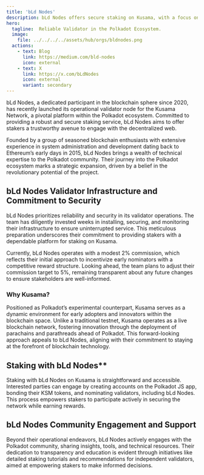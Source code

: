 ```yaml
---
title: 'bLd Nodes'
description: bLd Nodes offers secure staking on Kusama, with a focus on reliability and low commissions in the Polkadot ecosystem.
hero:
  tagline:  Reliable Validator in the Polkadot Ecosystem.
  image: 
    file: ../../../../assets/hub/orgs/bldnodes.png
  actions:
    - text: Blog
      link: https://medium.com/bld-nodes
      icon: external
    - text: X
      link: https://x.com/bLdNodes
      icon: external
      variant: secondary
---
```

 
bLd Nodes, a dedicated participant in the blockchain sphere since 2020, has recently launched its operational validator node for the Kusama Network, a pivotal platform within the Polkadot ecosystem. Committed to providing a robust and secure staking service, bLd Nodes aims to offer stakers a trustworthy avenue to engage with the decentralized web.

Founded by a group of seasoned blockchain enthusiasts with extensive experience in system administration and development dating back to Ethereum’s early days in 2015, bLd Nodes brings a wealth of technical expertise to the Polkadot community. Their journey into the Polkadot ecosystem marks a strategic expansion, driven by a belief in the revolutionary potential of the project.

## bLd Nodes Validator Infrastructure and Commitment to Security
bLd Nodes prioritizes reliability and security in its validator operations. The team has diligently invested weeks in installing, securing, and monitoring their infrastructure to ensure uninterrupted service. This meticulous preparation underscores their commitment to providing stakers with a dependable platform for staking on Kusama.

Currently, bLd Nodes operates with a modest 2% commission, which reflects their initial approach to incentivize early nominators with a competitive reward structure. Looking ahead, the team plans to adjust their commission target to 5%, remaining transparent about any future changes to ensure stakeholders are well-informed.

### Why Kusama?
Positioned as Polkadot’s experimental counterpart, Kusama serves as a dynamic environment for early adopters and innovators within the blockchain space. Unlike a traditional testnet, Kusama operates as a live blockchain network, fostering innovation through the deployment of parachains and parathreads ahead of Polkadot. This forward-looking approach appeals to bLd Nodes, aligning with their commitment to staying at the forefront of blockchain technology.

## Staking with bLd Nodes**
Staking with bLd Nodes on Kusama is straightforward and accessible. Interested parties can engage by creating accounts on the Polkadot JS app, bonding their KSM tokens, and nominating validators, including bLd Nodes. This process empowers stakers to participate actively in securing the network while earning rewards.

## bLd Nodes Community Engagement and Support
Beyond their operational endeavors, bLd Nodes actively engages with the Polkadot community, sharing insights, tools, and technical resources. Their dedication to transparency and education is evident through initiatives like detailed staking tutorials and recommendations for independent validators, aimed at empowering stakers to make informed decisions.